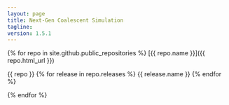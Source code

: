 ```yaml
---
layout: page
title: Next-Gen Coalescent Simulation
tagline: 
version: 1.5.1
---
```


{% for repo in site.github.public_repositories %}
  [{{ repo.name }}]({{ repo.html_url }})
  
  {{ repo }} 
  {% for release in repo.releases %}
    {{ release.name }}
  {% endfor %}
  
{% endfor %}
 
